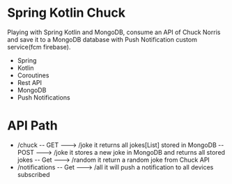 # Spring Kotlin Chuck

Playing with Spring Kotlin and MongoDB, consume an API of Chuck Norris and save it to a MongoDB database with Push Notification custom service(fcm firebase).

  - Spring
  - Kotlin
  - Coroutines
  - Rest API
  - MongoDB
  - Push Notifications

# API Path

  - /chuck
  -- GET ---> /joke it returns all jokes[List] stored in MongoDB
  -- POST ---> /joke  it stores a new joke in MongoDB and returns all stored jokes
  -- Get ---> /random it return a random joke from Chuck API
  - /notifications
  -- Get ---> /all it will push a notification to all devices subscribed

